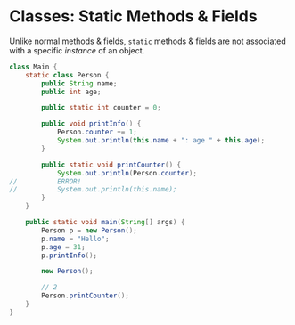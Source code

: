 # Classes: Static Methods & Fields
Unlike normal methods & fields, `static` methods & fields
are not associated with a specific *instance* of
an object.

```java
class Main {
	static class Person {
		public String name;
		public int age;

		public static int counter = 0;

		public void printInfo() {
			Person.counter += 1;
			System.out.println(this.name + ": age " + this.age);
		}

		public static void printCounter() {
			System.out.println(Person.counter);
//			ERROR!
//			System.out.println(this.name);
		}
	}

	public static void main(String[] args) {
		Person p = new Person();
		p.name = "Hello";
		p.age = 31;
		p.printInfo();

		new Person();

		// 2
		Person.printCounter();
	}
}
```

